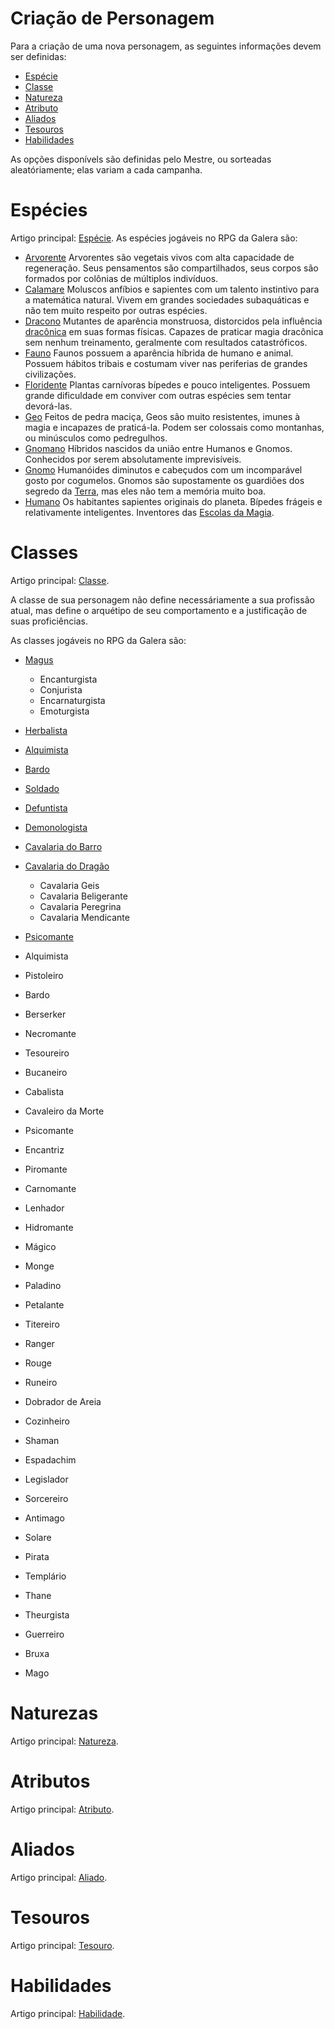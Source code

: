 <!-- TITLE: Criação De Personagem -->
<!-- SUBTITLE: Regras e detalhes para a criação de personagens. -->

# Criação de Personagem
Para a criação de uma nova personagem, as seguintes informações devem ser definidas:
* [Espécie](#espécies)
* [Classe](#classes)
* [Natureza](#naturezas)
* [Atributo](#atributos)
* [Aliados](#aliados)
* [Tesouros](#tesouros)
* [Habilidades](#habilidades)

As opções disponívels são definidas pelo Mestre, ou sorteadas aleatóriamente; elas variam a cada campanha.

# Espécies
Artigo principal: [Espécie](especie).
As espécies jogáveis no RPG da Galera são:

* [Arvorente](especie/arvorente)
Arvorentes são vegetais vivos com alta capacidade de regeneração. Seus pensamentos são compartilhados, seus corpos são formados por colônias de múltiplos indivíduos.
* [Calamare](especie/calamare)
Moluscos anfíbios e sapientes com um talento instintivo para a matemática natural. Vivem em grandes sociedades subaquáticas e não tem muito respeito por outras espécies.
* [Dracono](especie/dracono)
Mutantes de aparência monstruosa, distorcidos pela influência [dracônica](dragao) em suas formas físicas. Capazes de praticar magia dracônica sem nenhum treinamento, geralmente com resultados catastróficos.
* [Fauno](especie/fauno)
Faunos possuem a aparência híbrida de humano e animal. Possuem hábitos tribais e costumam viver nas periferias de grandes civilizações.
* [Floridente](especie/floridente)
Plantas carnívoras bípedes e pouco inteligentes. Possuem grande dificuldade em conviver com outras espécies sem tentar devorá-las.
* [Geo](especie/geo)
Feitos de pedra maciça, Geos são muito resistentes, imunes à magia e incapazes de praticá-la. Podem ser colossais como montanhas, ou minúsculos como pedregulhos.
* [Gnomano](especie/gnomano)
Híbridos nascidos da união entre Humanos e Gnomos. Conhecidos por serem absolutamente imprevisíveis.
* [Gnomo](especie/gnomo)
Humanóides diminutos e cabeçudos com um incomparável gosto por cogumelos. Gnomos são supostamente os guardiões dos segredo da [Terra](terra), mas eles não tem a memória muito boa.
* [Humano](especie/humano)
Os habitantes sapientes originais do planeta. Bípedes frágeis e relativamente inteligentes. Inventores das [Escolas da Magia](magia).

# Classes
Artigo principal: [Classe](classe).

A classe de sua personagem não define necessáriamente a sua profissão atual, mas define o arquétipo de seu comportamento e a justificação de suas proficiências.

As classes jogáveis no RPG da Galera são:

* [Magus]()
	* Encanturgista
	* Conjurista
	* Encarnaturgista
	* Emoturgista
* [Herbalista]()
* [Alquimista]()
* [Bardo]()
* [Soldado]()
* [Defuntista]()
* [Demonologista]()
* [Cavalaria do Barro]()
* [Cavalaria do Dragão]()
	* Cavalaria Geis
	* Cavalaria Beligerante
	* Cavalaria Peregrina
	* Cavalaria Mendicante
* [Psicomante]()




* Alquimista
* Pistoleiro
* Bardo
* Berserker
* Necromante
* Tesoureiro
* Bucaneiro
* Cabalista
* Cavaleiro da Morte
* Psicomante
* Encantriz
* Piromante
* Carnomante
* Lenhador
* Hidromante
* Mágico
* Monge
* Paladino
* Petalante
* Titereiro
* Ranger
* Rouge
* Runeiro
* Dobrador de Areia
* Cozinheiro
* Shaman
* Espadachim
* Legislador
* Sorcereiro
* Antimago
* Solare
* Pirata
* Templário
* Thane
* Theurgista
* Guerreiro
* Bruxa
* Mago

# Naturezas
Artigo principal: [Natureza](natureza).

# Atributos
Artigo principal: [Atributo](atributo).

# Aliados
Artigo principal: [Aliado](aliado).

# Tesouros
Artigo principal: [Tesouro](tesouro).

# Habilidades
Artigo principal: [Habilidade](habilidade).
